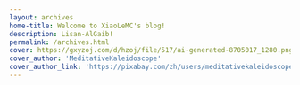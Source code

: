 ```yaml
---
layout: archives
home-title: Welcome to XiaoLeMC's blog!
description: Lisan-AlGaib!
permalink: /archives.html
cover: https://gxyzoj.com/d/hzoj/file/517/ai-generated-8705017_1280.png
cover_author: 'MeditativeKaleidoscope'
cover_author_link: 'https://pixabay.com/zh/users/meditativekaleidoscope-39757915/'
---
```

